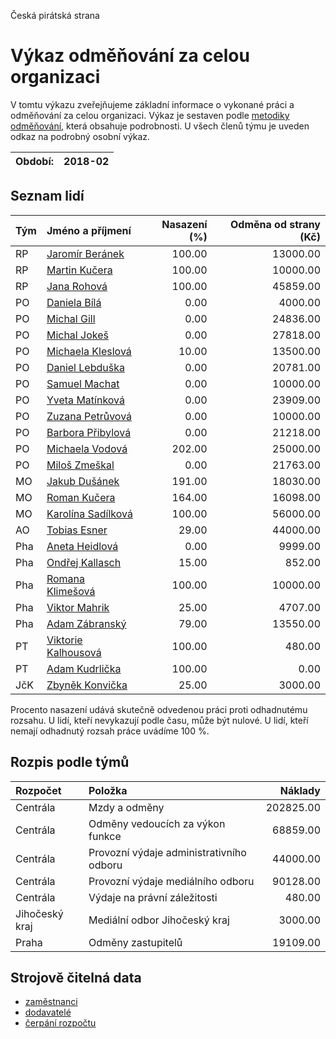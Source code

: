 Česká pirátská strana

Výkaz odměňování za celou organizaci
===========================

V tomtu výkazu zveřejňujeme základní informace o vykonané práci a odměňování
za celou organizaci. Výkaz je sestaven podle [metodiky odměňování][metodika],
která obsahuje podrobnosti. U všech členů týmu je uveden odkaz na podrobný osobní výkaz.

Období:                  | 2018-02
-----------------------  | --------------------


Seznam lidí
--------------

| Tým   | Jméno a příjmení                                                  |   Nasazení (%) |   Odměna od strany (Kč) |
|:------|:------------------------------------------------------------------|---------------:|------------------------:|
| RP    | [Jaromír Beránek](../../tymy/RP/2018/02/jaromir-beranek/)         |         100.00 |                13000.00 |
| RP    | [Martin Kučera](../../tymy/RP/2018/02/martin-kucera/)             |         100.00 |                10000.00 |
| RP    | [Jana Rohová](../../tymy/RP/2018/02/jana-rohova/)                 |         100.00 |                45859.00 |
| PO    | [Daniela Bílá](../../tymy/PO/2018/02/daniela-bila/)               |           0.00 |                 4000.00 |
| PO    | [Michal Gill](../../tymy/PO/2018/02/michal-gill/)                 |           0.00 |                24836.00 |
| PO    | [Michal Jokeš](../../tymy/PO/2018/02/michal-jokes/)               |           0.00 |                27818.00 |
| PO    | [Michaela Kleslová](../../tymy/PO/2018/02/michaela-kleslova/)     |          10.00 |                13500.00 |
| PO    | [Daniel Lebduška](../../tymy/PO/2018/02/daniel-lebduska/)         |           0.00 |                20781.00 |
| PO    | [Samuel Machat](../../tymy/PO/2018/02/samuel-machat/)             |           0.00 |                10000.00 |
| PO    | [Yveta Matínková](../../tymy/PO/2018/02/yveta-matinkova/)         |           0.00 |                23909.00 |
| PO    | [Zuzana Petrůvová](../../tymy/PO/2018/02/zuzana-petruvova/)       |           0.00 |                10000.00 |
| PO    | [Barbora Přibylová](../../tymy/PO/2018/02/barbora-pribylova/)     |           0.00 |                21218.00 |
| PO    | [Michaela Vodová](../../tymy/PO/2018/02/michaela-vodova/)         |         202.00 |                25000.00 |
| PO    | [Miloš Zmeškal](../../tymy/PO/2018/02/milos-zmeskal/)             |           0.00 |                21763.00 |
| MO    | [Jakub Dušánek](../../tymy/MO/2018/02/jakub-dusanek/)             |         191.00 |                18030.00 |
| MO    | [Roman Kučera](../../tymy/MO/2018/02/roman-kucera/)               |         164.00 |                16098.00 |
| MO    | [Karolína Sadílková](../../tymy/MO/2018/02/karolina-sadilkova/)   |         100.00 |                56000.00 |
| AO    | [Tobias Esner](../../tymy/AO/2018/02/tobias-esner/)               |          29.00 |                44000.00 |
| Pha   | [Aneta Heidlová](../../tymy/Pha/2018/02/aneta-heidlova/)          |           0.00 |                 9999.00 |
| Pha   | [Ondřej Kallasch](../../tymy/Pha/2018/02/ondrej-kallasch/)        |          15.00 |                  852.00 |
| Pha   | [Romana Klimešová](../../tymy/Pha/2018/02/romana-klimesova/)      |         100.00 |                10000.00 |
| Pha   | [Viktor Mahrik](../../tymy/Pha/2018/02/viktor-mahrik/)            |          25.00 |                 4707.00 |
| Pha   | [Adam Zábranský](../../tymy/Pha/2018/02/adam-zabransky/)          |          79.00 |                13550.00 |
| PT    | [Viktorie Kalhousová](../../tymy/PT/2018/02/viktorie-kalhousova/) |         100.00 |                  480.00 |
| PT    | [Adam Kudrlička](../../tymy/PT/2018/02/adam-kudrlicka/)           |         100.00 |                    0.00 |
| JčK   | [Zbyněk Konvička](../../tymy/JčK/2018/02/zbynek-konvicka/)        |          25.00 |                 3000.00 |

Procento nasazení udává skutečně odvedenou práci proti odhadnutému rozsahu. 
U lidí, kteří nevykazují podle času, může být nulové. U lidí, kteří nemají odhadnutý rozsah
práce uvádíme 100 %.

Rozpis podle týmů
-----------------

| Rozpočet       | Položka                                  |   Náklady |
|:---------------|:-----------------------------------------|----------:|
| Centrála       | Mzdy a odměny                            | 202825.00 |
| Centrála       | Odměny vedoucích za výkon funkce         |  68859.00 |
| Centrála       | Provozní výdaje administrativního odboru |  44000.00 |
| Centrála       | Provozní výdaje mediálního odboru        |  90128.00 |
| Centrála       | Výdaje na právní záležitosti             |    480.00 |
| Jihočeský kraj | Mediální odbor Jihočeský kraj            |   3000.00 |
| Praha          | Odměny zastupitelů                       |  19109.00 |

Strojově čitelná data
-------------------

* [zaměstnanci](zamestnanci.tsv)
* [dodavatelé](dodavatele.tsv)
* [čerpání rozpočtu](cerpani_rozpoctu.tsv)

[metodika]: https://redmine.pirati.cz/projects/po/wiki/Odmenovani
